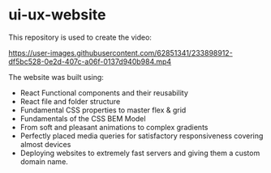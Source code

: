 # ui-ux-website

This repository is used to create the video:

https://user-images.githubusercontent.com/62851341/233898912-df5bc528-0e2d-407c-a06f-0137d940b984.mp4

The website was built using:
- React Functional components and their reusability
- React file and folder structure
- Fundamental CSS properties to master flex & grid
- Fundamentals of the CSS BEM Model
- From soft and pleasant animations to complex gradients
- Perfectly placed media queries for satisfactory responsiveness covering almost devices
- Deploying websites to extremely fast servers and giving them a custom domain name.
